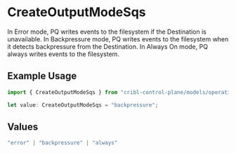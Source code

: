 # CreateOutputModeSqs

In Error mode, PQ writes events to the filesystem if the Destination is unavailable. In Backpressure mode, PQ writes events to the filesystem when it detects backpressure from the Destination. In Always On mode, PQ always writes events to the filesystem.

## Example Usage

```typescript
import { CreateOutputModeSqs } from "cribl-control-plane/models/operations";

let value: CreateOutputModeSqs = "backpressure";
```

## Values

```typescript
"error" | "backpressure" | "always"
```
